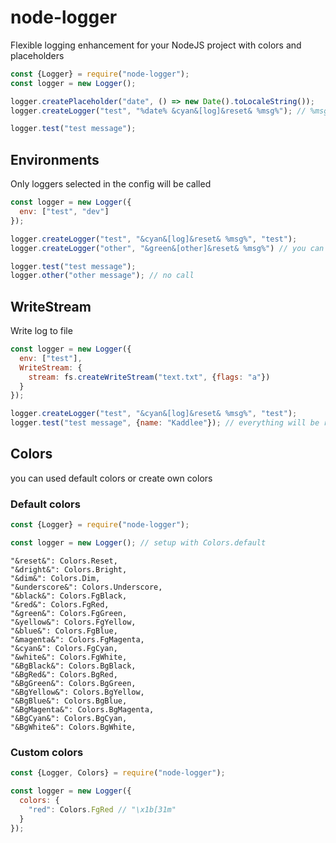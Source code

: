 # node-logger

Flexible logging enhancement for your NodeJS project with colors and placeholders

```js
const {Logger} = require("node-logger");
const logger = new Logger();

logger.createPlaceholder("date", () => new Date().toLocaleString());
logger.createLogger("test", "%date% &cyan&[log]&reset& %msg%"); // %msg% default placeholder

logger.test("test message");
```

## Environments

Only loggers selected in the config will be called

```js
const logger = new Logger({
  env: ["test", "dev"]
});

logger.createLogger("test", "&cyan&[log]&reset& %msg%", "test");
logger.createLogger("other", "&green&[other]&reset& %msg%") // you can leave the env field

logger.test("test message");
logger.other("other message"); // no call
```

## WriteStream

Write log to file

```js
const logger = new Logger({
  env: ["test"],
  WriteStream: {
    stream: fs.createWriteStream("text.txt", {flags: "a"})
  }
});

logger.createLogger("test", "&cyan&[log]&reset& %msg%", "test");
logger.test("test message", {name: "Kaddlee"}); // everything will be recorded
```

## Colors

you can used default colors or create own colors

### Default colors

```js
const {Logger} = require("node-logger");

const logger = new Logger(); // setup with Colors.default
```

```
"&reset&": Colors.Reset,
"&dright&": Colors.Bright,
"&dim&": Colors.Dim,
"&underscore&": Colors.Underscore,
"&black&": Colors.FgBlack,
"&red&": Colors.FgRed,
"&green&": Colors.FgGreen,
"&yellow&": Colors.FgYellow,
"&blue&": Colors.FgBlue,
"&magenta&": Colors.FgMagenta,
"&cyan&": Colors.FgCyan,
"&white&": Colors.FgWhite,
"&BgBlack&": Colors.BgBlack,
"&BgRed&": Colors.BgRed,
"&BgGreen&": Colors.BgGreen,
"&BgYellow&": Colors.BgYellow,
"&BgBlue&": Colors.BgBlue,
"&BgMagenta&": Colors.BgMagenta,
"&BgCyan&": Colors.BgCyan,
"&BgWhite&": Colors.BgWhite,
```

### Custom colors

```js
const {Logger, Colors} = require("node-logger");

const logger = new Logger({
  colors: {
    "red": Colors.FgRed // "\x1b[31m"
  }
});
```
